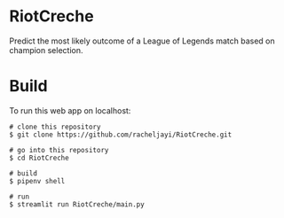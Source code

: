 # RiotCreche

Predict the most likely outcome of a League of Legends match based on champion selection. 

# Build
To run this web app on localhost:
```
# clone this repository
$ git clone https://github.com/racheljayi/RiotCreche.git

# go into this repository
$ cd RiotCreche

# build
$ pipenv shell

# run
$ streamlit run RiotCreche/main.py
```
